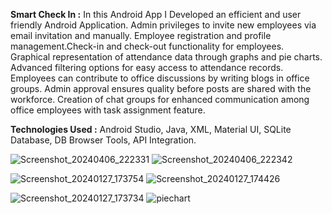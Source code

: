 **Smart Check In :** In this Android App I Developed an efficient and user friendly Android Application. Admin privileges to invite new employees via email invitation and manually. Employee registration and profile management.Check-in and check-out functionality for employees. Graphical representation of attendance data through graphs and pie charts. Advanced
filtering options for easy access to attendance records. Employees can contribute to office discussions by writing blogs in office groups. Admin approval ensures quality before posts are shared with the workforce. Creation of chat groups for enhanced communication among office employees with task assignment feature.

**Technologies Used :** Android Studio, Java, XML, Material UI, SQLite Database, DB Browser Tools, API Integration.

![Screenshot_20240406_222331](https://github.com/ShadmanShariar/SmartCheckIn_AndroidApp/assets/75669228/11dd4bdf-3d9c-4106-956a-b9427f53adc9)  ![Screenshot_20240406_222342](https://github.com/ShadmanShariar/SmartCheckIn_AndroidApp/assets/75669228/1f0ecb35-d16f-4226-8b03-6062623d4056)

![Screenshot_20240127_173754](https://github.com/ShadmanShariar/SmartCheckIn_AndroidApp/assets/75669228/9fcd0ee3-3f4c-4db2-a796-5346f70a4b52)  ![Screenshot_20240127_174426](https://github.com/ShadmanShariar/SmartCheckIn_AndroidApp/assets/75669228/a5e356bc-716b-47d5-af04-308512ea0103)

![Screenshot_20240127_173734](https://github.com/ShadmanShariar/SmartCheckIn_AndroidApp/assets/75669228/476d79b2-cc52-470e-8310-9e006bd2a908)  ![piechart](https://github.com/ShadmanShariar/SmartCheckIn_AndroidApp/assets/75669228/0db09779-ab17-43ab-b172-123d9b6d0a3f)


